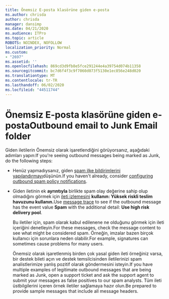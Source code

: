 ```yaml
---
title: Önemsiz E-posta klasörüne giden e-posta
ms.author: chrisda
author: chrisda
manager: dansimp
ms.date: 04/21/2020
ms.audience: ITPro
ms.topic: article
ROBOTS: NOINDEX, NOFOLLOW
localization_priority: Normal
ms.custom:
- "2697"
ms.assetid: ''
ms.openlocfilehash: 869cd3d9fb8e5fce291244e4a39754d074b11358
ms.sourcegitcommit: bc7d6f4f3c9f7060d073f5130e1ec856e248d020
ms.translationtype: MT
ms.contentlocale: tr-TR
ms.lasthandoff: 06/02/2020
ms.locfileid: "44511744"
---
```

# <a name="outbound-email-to-junk-email-folder"></a><span data-ttu-id="887f0-102">Önemsiz E-posta klasörüne giden e-posta</span><span class="sxs-lookup"><span data-stu-id="887f0-102">Outbound email to Junk Email folder</span></span>

<span data-ttu-id="887f0-103">Giden iletilerin Önemsiz olarak işaretlendiğini görüyorsanız, aşağıdaki adımları yapın:</span><span class="sxs-lookup"><span data-stu-id="887f0-103">If you're seeing outbound messages being marked as Junk, do the following steps:</span></span>

- <span data-ttu-id="887f0-104">Henüz yapmadıysanız, giden [spam ilke bildirimlerini yapılandırmayı](https://docs.microsoft.com/microsoft-365/security/office-365-security/configure-the-outbound-spam-policy)düşünün.</span><span class="sxs-lookup"><span data-stu-id="887f0-104">If you haven't already, consider [configuring outbound spam policy notifications](https://docs.microsoft.com/microsoft-365/security/office-365-security/configure-the-outbound-spam-policy).</span></span>

- <span data-ttu-id="887f0-105">Giden iletinin ek **ayrıntıyla** birlikte spam olay değerine sahip olup olmadığını görmek için [ileti izlemesini](https://docs.microsoft.com/microsoft-365/security/office-365-security/message-trace-scc) **kullanın: Yüksek riskli teslim havuzunu kullanın.**</span><span class="sxs-lookup"><span data-stu-id="887f0-105">Use [message trace](https://docs.microsoft.com/microsoft-365/security/office-365-security/message-trace-scc) to see if the outbound message has the event value **Spam** with the additional detail: **Use high risk delivery pool**.</span></span>

  <span data-ttu-id="887f0-106">Bu iletiler için, spam olarak kabul edilenene ne olduğunu görmek için ileti içeriğini denetleyin.</span><span class="sxs-lookup"><span data-stu-id="887f0-106">For these messages, check the message content to see what might be considered spam.</span></span> <span data-ttu-id="887f0-107">Örneğin, imzalar bazen birçok kullanıcı için sorunlara neden olabilir.</span><span class="sxs-lookup"><span data-stu-id="887f0-107">For example, signatures can sometimes cause problems for many users.</span></span>

  <span data-ttu-id="887f0-108">Önemsiz olarak işaretlenmiş birden çok yasal giden ileti örneğiniz varsa, bir destek bileti açın ve destek temsilcisinden iletilerinizi spam analistlerimize yanlış pozitif olarak göndermesini isteyin.</span><span class="sxs-lookup"><span data-stu-id="887f0-108">If you have multiple examples of legitimate outbound messages that are being marked as Junk, open a support ticket and ask the support agent to submit your messages as false positives to our spam analysts.</span></span> <span data-ttu-id="887f0-109">Tüm ileti üstbilgilerini içeren örnek iletiler sağlamaya hazır olun.</span><span class="sxs-lookup"><span data-stu-id="887f0-109">Be prepared to provide sample messages that include all message headers.</span></span>
